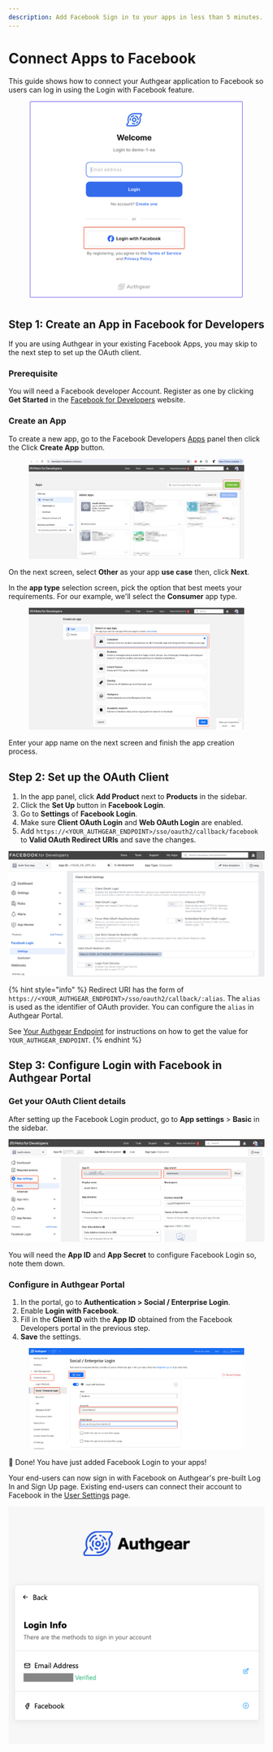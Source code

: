```yaml
---
description: Add Facebook Sign in to your apps in less than 5 minutes.
---
```


# Connect Apps to Facebook

This guide shows how to connect your Authgear application to Facebook so users can log in using the Login with Facebook feature.

<figure><img src="../../../.gitbook/assets/authgear-login-fb.png" alt=""><figcaption></figcaption></figure>

## Step 1: Create an App in Facebook for Developers

If you are using Authgear in your existing Facebook Apps, you may skip to the next step to set up the OAuth client.

### Prerequisite

You will need a Facebook developer Account. Register as one by clicking **Get Started** in the [Facebook for Developers](https://developers.facebook.com/) website.

### Create an App

To create a new app, go to the Facebook Developers [Apps](https://developers.facebook.com/apps) panel then click the Click **Create App** button.

<figure><img src="../../../.gitbook/assets/facebook-devs-app-landing.png" alt=""><figcaption></figcaption></figure>

On the next screen, select **Other** as your app **use case** then, click **Next**.

In the **app type** selection screen, pick the option that best meets your requirements. For our example, we'll select the **Consumer** app type.

<figure><img src="../../../.gitbook/assets/facebook-devs-select-app-type.png" alt=""><figcaption></figcaption></figure>

Enter your app name on the next screen and finish the app creation process.

## Step 2: Set up the OAuth Client

1. In the app panel, click **Add Product** next to **Products** in the sidebar.
2. Click the **Set Up** button in **Facebook Login**.
3. Go to **Settings** of **Facebook Login**.
4. Make sure **Client OAuth Login** and **Web OAuth Login** are enabled.
5. Add `https://<YOUR_AUTHGEAR_ENDPOINT>/sso/oauth2/callback/facebook` to **Valid OAuth Redirect URIs** and save the changes.&#x20;

![](../../../.gitbook/assets/facebook_setup_ouath_client.png)

{% hint style="info" %}
Redirect URI has the form of `https://<YOUR_AUTHGEAR_ENDPOINT>/sso/oauth2/callback/:alias`. The `alias` is used as the identifier of OAuth provider. You can configure the `alias` in Authgear Portal.

See [Your Authgear Endpoint](../../../reference/glossary.md#your-authgear-endpoint) for instructions on how to get the value for `YOUR_AUTHGEAR_ENDPOINT`.
{% endhint %}

## Step 3: Configure Login with Facebook in Authgear Portal

### Get your OAuth Client details

After setting up the Facebook Login product, go to **App settings** > **Basic** in the sidebar.

![](../../../.gitbook/assets/facebook-devs-oauth-details.png)

You will need the **App ID** and **App Secret** to configure Facebook Login so, note them down.

### Configure in Authgear Portal

1. In the portal, go to **Authentication > Social / Enterprise Login**.
2. Enable **Login with Facebook**.
3. Fill in the **Client ID** with the **App ID** obtained from the Facebook Developers portal in the previous step.
4. **Save** the settings.

<figure><img src="../../../.gitbook/assets/authgear-social-fb.png" alt=""><figcaption></figcaption></figure>

🎉 Done! You have just added Facebook Login to your apps!

Your end-users can now sign in with Facebook on Authgear's pre-built Log In and Sign Up page. Existing end-users can connect their account to Facebook in the [User Settings](../../../design/built-in-ui/auth-ui.md) page.

![Your end-users can connect to their Facebook account in User Settings page](../../../.gitbook/assets/connect_with_facebook.png)
